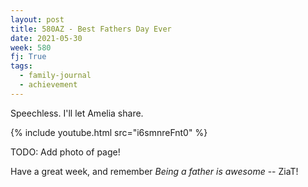 ```yaml
---
layout: post
title: 580AZ - Best Fathers Day Ever
date: 2021-05-30
week: 580
fj: True
tags:
  - family-journal
  - achievement
---
```


Speechless. I'll let Amelia share.

{% include youtube.html src="i6smnreFnt0" %}

TODO: Add photo of page!

Have a great week, and remember _Being a father is awesome_ -- ZiaT!

